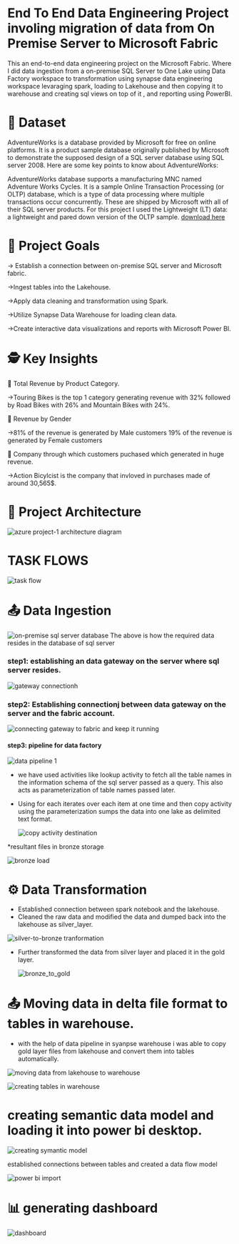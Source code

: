 # End To End Data Engineering Project involing migration of data from On Premise Server to Microsoft Fabric
This an end-to-end data engineering project on the Microsoft Fabric. Where I did data ingestion from a on-premise SQL Server to One Lake using Data Factory workspace to transformation using synapse data engineering workspace levaraging spark, loading to Lakehouse and then copying it to warehouse and creating sql views on top of it , and reporting using PowerBI.

# 💾 Dataset
AdventureWorks is a database provided by Microsoft for free on online platforms. It is a product sample database originally published by Microsoft to demonstrate the supposed design of a SQL server database using SQL server 2008. Here are some key points to know about AdventureWorks:

AdventureWorks database supports a manufacturing MNC named Adventure Works Cycles. It is a sample Online Transaction Processing (or OLTP) database, which is a type of data processing where multiple transactions occur concurrently. These are shipped by Microsoft with all of their SQL server products. For this project I used the Lightweight (LT) data: a lightweight and pared down version of the OLTP sample. [download here](https://learn.microsoft.com/en-us/sql/samples/adventureworks-install-configure?view=sql-server-ver16&tabs=ssms)


# 🎯 Project Goals
-> Establish a connection between on-premise SQL server and Microsoft fabric.

->Ingest tables into the Lakehouse.

->Apply data cleaning and transformation using Spark.

->Utilize Synapse Data Warehouse for loading clean data.

->Create interactive data visualizations and reports with Microsoft Power BI.



# 🕵️ Key Insights
💸 Total Revenue by Product Category.

 ->Touring Bikes is the top 1 category generating revenue with 32% followed by Road Bikes with 26% and Mountain Bikes with 24%.

🚻 Revenue by Gender

 ->81% of the revenue is generated by Male customers 19% of the revenue is generated by Female customers

💸 Company through which customers puchased which generated in huge revenue.

 ->Action Bicylcist is the company that invloved in purchases made of around 30,565$.

 

# 📝 Project Architecture 
 
   ![azure project-1 architecture diagram](https://github.com/PARUCHURI7781/Cloud-Migration-from-On-premise/assets/65880017/80649d64-dcb1-4157-9b9e-c54342c30ecc) 





# TASK FLOWS 

![task flow](https://github.com/PARUCHURI7781/Cloud-Migration-from-On-premise/assets/65880017/60a8e979-fd01-4c83-a1c2-9921cb233fff) 
   

# 📤 Data Ingestion 

  ![on-premise sql server database](https://github.com/PARUCHURI7781/Cloud-Migration-from-On-premise/assets/65880017/75136831-c43d-4bee-b6c3-8669b902afe5)
  The above is how the required data resides in the database of sql server 
  
### step1: establishing an data gateway on the server where sql server resides. 

   ![gateway connectionh](https://github.com/PARUCHURI7781/Cloud-Migration-from-On-premise/assets/65880017/253b6269-93e9-439d-b573-6aab33665c14)

### step2: Establishing connectionj between data gateway on the server and the fabric account.

   ![connecting gateway to fabric and keep it running](https://github.com/PARUCHURI7781/Cloud-Migration-from-On-premise/assets/65880017/6a4818a9-b1ac-409c-bcba-b3181cfb6727) 

   
    
#### step3: pipeline for data factory

 

  ![data pipeline 1](https://github.com/PARUCHURI7781/Cloud-Migration-from-On-premise/assets/65880017/690262e7-8a7f-4d5b-a917-8df6a13b48d6) 
     

* we have used activities like lookup activity to fetch all the table names in the information schema of the sql server passed as a query. This also acts as parameterization of table names passed later.
* Using for each iterates over each item at one time and then copy activity using the parameterization sumps the data into one lake as delimited text format.
     
   ![copy activity destination](https://github.com/PARUCHURI7781/Cloud-Migration-from-On-premise/assets/65880017/291ce395-8d27-4c99-8846-9c4a08b2ae0d)
  

*resultant files in bronze storage

![bronze load](https://github.com/PARUCHURI7781/Cloud-Migration-from-On-premise/assets/65880017/c7d7f492-32a8-47f1-9c74-d2ff2d217008) 



# ⚙️ Data Transformation


* Established connection between spark notebook and the lakehouse.
* Cleaned the raw data and modified the data and dumped back into the lakehouse as silver_layer.
  
![silver-to-bronze tranformation](https://github.com/PARUCHURI7781/Cloud-Migration-from-On-premise/assets/65880017/d09216b8-6c76-4fb1-82bd-a69d76dc556d) 


* Further transformed the data from silver layer and placed it in the gold layer.

  ![bronze_to_gold](https://github.com/PARUCHURI7781/Cloud-Migration-from-On-premise/assets/65880017/4d1c703e-8be5-474c-89b2-3a8623c3a752)


# 📤 Moving data in delta file format to tables in warehouse. 

*  with the help of data pipeline in syanpse warehouse i was able to copy gold layer files from lakehouse and convert them into tables automatically.

![moving data from lakehouse to warehouse ](https://github.com/PARUCHURI7781/Cloud-Migration-from-On-premise/assets/65880017/921a5b33-2535-466c-8539-64f35a43b5c6) 

![creating tables in warehouse](https://github.com/PARUCHURI7781/Cloud-Migration-from-On-premise/assets/65880017/44a9f898-5c31-4186-8c8e-48b07fcb361a) 



# creating semantic data model and loading it into power bi desktop. 

  ![creating symantic model](https://github.com/PARUCHURI7781/Cloud-Migration-from-On-premise/assets/65880017/5a285ddd-6e8c-4b3d-bbfa-0e6773f3edfd) 

  established connections between tables and created a data flow model 

![power bi import](https://github.com/PARUCHURI7781/Cloud-Migration-from-On-premise/assets/65880017/a68af293-b190-46f3-8d54-1baf99ebc9da) 


# 📊  generating dashboard 

![dashboard](https://github.com/PARUCHURI7781/Cloud-Migration-from-On-premise/assets/65880017/6d984024-e426-414a-858d-d050d88df3ff) 



  


  

